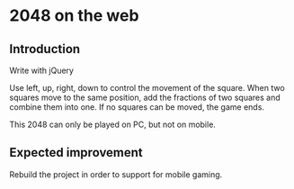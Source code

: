# 2048 on the web

## Introduction
Write with jQuery

Use left, up, right, down to control the movement of the square. When two squares move to the same position, add the fractions of two squares and combine them into one. If no squares can be moved, the game ends.

This 2048 can only be played on PC, but not on mobile.

## Expected improvement
Rebuild the project in order to support for mobile gaming.
